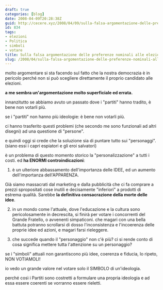 ```yaml
---
draft: true
categories: [blog]
date: 2008-04-09T20:28:38Z
guid: http://cecere.xyz/2008/04/09/sulla-falsa-argomentazione-delle-preferenze-nominali-alle-elezioni/
id: 834
tags:
- elezioni
- Politica
- simboli
- votare
title: Sulla falsa argomentazione delle preferenze nominali alle elezioni
slug: /2008/04/sulla-falsa-argomentazione-delle-preferenze-nominali-alle-elezioni/
---
```


molto argomentare si sta facendo sul fatto che la nostra democrazia è in pericolo perché non si può scegliere direttamente il proprio candidato alle elezioni.

**a me sembra un'argomentazione molto superficiale ed errata.**

innanzitutto se abbiamo avuto un passato dove i "partiti" hanno tradito, è bene non votarli più.
  
se i "partiti" non hanno più ideologie: è bene non votarli più.

ci hanno trasferito questi problemi (che secondo me sono funzionali ad altri disegni) ad una questione di "persone".
  
e quindi oggi si crede che la soluzione sia di puntare tutto sui "personaggi". (siano essi i capri espiatori e gli eroi salvatori)

è un problema di questo momento storico la "personalizzazione" a tutti i costi. ed **ha ENORMI controindicazioni**:
  
1) è un ulteriore abbassamento dell'importanza delle IDEE, ed un aumento dell'importanza dell'APPARENZA.
  
Già siamo massacrati dal marketing e dalla pubblicità che ci fa comprare a prezzi spropositati cose inutili e decisamente "inferiori" a prodotti di estrema qualità. Sarebbe **la definitiva consacrazione della morte delle idee**.
  
2) in un mondo come l'attuale, dove l'educazione e la cultura sono pericolosamente in decrescita, si finirà per votare i concorrenti del Grande Fratello, o avvenenti simpaticoni. che magari con una bella battuta potranno scrollarsi di dosso l'inconsistenza e l'incoerenza delle proprie idee ed azioni, e magari farsi rieleggere.
  
3) che succede quando il "personaggio" non c'è più? ci si rende conto di cosa significa mettere tutta l'attenzione su un personaggio?

se i "simboli" attuali non garantiscono più idee, coerenza e fiducia, lo ripeto, NON VOTIAMOLI!
  
io vedo un grande valore nel votare solo il SIMBOLO di un'ideologia.
  
perché così i Partiti sono costretti a formulare una propria ideologia e ad essa essere coerenti se vorranno essere rieletti.